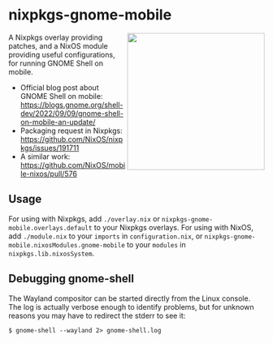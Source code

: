 # nixpkgs-gnome-mobile

<img align="right" width="270" src="https://user-images.githubusercontent.com/31200881/234408804-bb1c50f8-2bb9-4f84-84e4-38e503c79f6e.png">

A Nixpkgs overlay providing patches, and a NixOS module providing useful configurations, for running GNOME Shell on mobile.

* Official blog post about GNOME Shell on mobile: https://blogs.gnome.org/shell-dev/2022/09/09/gnome-shell-on-mobile-an-update/
* Packaging request in Nixpkgs: https://github.com/NixOS/nixpkgs/issues/191711
* A similar work: https://github.com/NixOS/mobile-nixos/pull/576

## Usage

For using with Nixpkgs, add `./overlay.nix` or `nixpkgs-gnome-mobile.overlays.default` to your Nixpkgs overlays. For using with NixOS, add `./module.nix` to your `imports` in `configuration.nix`, or `nixpkgs-gnome-mobile.nixosModules.gnome-mobile` to your `modules` in `nixpkgs.lib.nixosSystem`.

## Debugging gnome-shell

The Wayland compositor can be started directly from the Linux console. The log is actually verbose enough to identify problems, but for unknown reasons you may have to redirect the stderr to see it:

```shellsession
$ gnome-shell --wayland 2> gnome-shell.log
```
